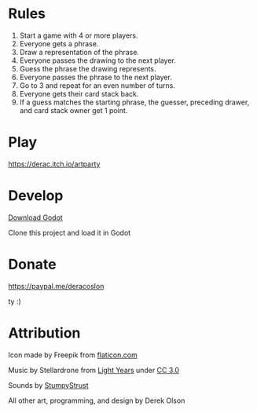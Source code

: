 # Rules

1. Start a game with 4 or more players.
2. Everyone gets a phrase.
3. Draw a representation of the phrase.
4. Everyone passes the drawing to the next player.
5. Guess the phrase the drawing represents.
6. Everyone passes the phrase to the next player.
7. Go to 3 and repeat for an even number of turns.
8. Everyone gets their card stack back.
9. If a guess matches the starting phrase, the guesser, preceding drawer, and card stack owner get 1 point.

# Play

https://derac.itch.io/artparty

# Develop

[Download Godot](https://godotengine.org/download/)

Clone this project and load it in Godot

# Donate

https://paypal.me/deracoslon

ty :)

# Attribution

Icon made by Freepik from [flaticon.com](https://www.flaticon.com)

Music by Stellardrone from [Light Years](https://freemusicarchive.org/music/Stellardrone/Light_Years_1227) under [CC 3.0](https://creativecommons.org/licenses/by/3.0/)

Sounds by [StumpyStrust](https://opengameart.org/content/ui-sounds)

All other art, programming, and design by Derek Olson